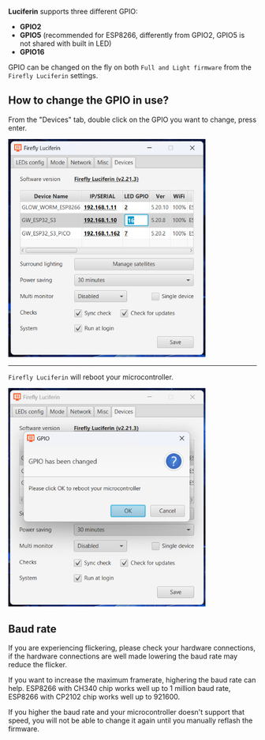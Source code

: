 **Luciferin** supports three different GPIO:
- **GPIO2**
- **GPIO5** (recommended for ESP8266, differently from GPIO2, GPIO5 is not shared with built in LED)
- **GPIO16** 

GPIO can be changed on the fly on both `Full and Light firmware` from the `Firefly Luciferin` settings.

## How to change the GPIO in use?

From the "Devices" tab, double click on the GPIO you want to change, press enter.  
  
<img width="400" src="https://github.com/sblantipodi/firefly_luciferin/blob/master/data/img/gpio1.jpg?raw=true">  
  
---
`Firefly Luciferin` will reboot your microcontroller.  
  
<img width="400" src="https://github.com/sblantipodi/firefly_luciferin/blob/master/data/img/gpio2.jpg?raw=true">  


## Baud rate

If you are experiencing flickering, please check your hardware connections, if the hardware connections are well made lowering the baud rate may reduce the flicker.

If you want to increase the maximum framerate, highering the baud rate can help. 
ESP8266 with CH340 chip works well up to 1 million baud rate, ESP8266 with CP2102 chip works well up to 921600.

If you higher the baud rate and your microcontroller doesn't support that speed, you will not be able to change it again until you manually reflash the firmware.

			
